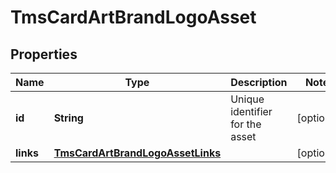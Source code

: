 
# TmsCardArtBrandLogoAsset

## Properties
Name | Type | Description | Notes
------------ | ------------- | ------------- | -------------
**id** | **String** | Unique identifier for the asset  |  [optional]
**links** | [**TmsCardArtBrandLogoAssetLinks**](TmsCardArtBrandLogoAssetLinks.md) |  |  [optional]



